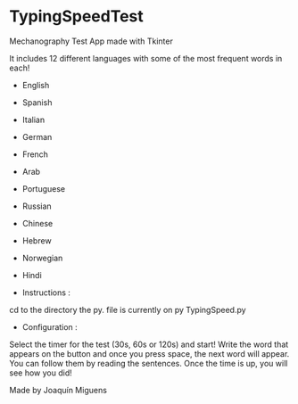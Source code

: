 # TypingSpeedTest
Mechanography Test  App made with Tkinter 

It includes 12 different languages with some of the most frequent words in each!

- English
- Spanish
- Italian
- German
- French
- Arab
- Portuguese
- Russian
- Chinese
- Hebrew
- Norwegian
- Hindi

- Instructions : 

cd to the directory the py. file is currently on
py TypingSpeed.py

- Configuration : 

Select the timer for the test (30s, 60s or 120s) and start!
Write the word that appears on the button and once you press space, the next word will appear. You can follow them by reading the sentences.
Once the time is up, you will see how you did!



Made by Joaquín Miguens
